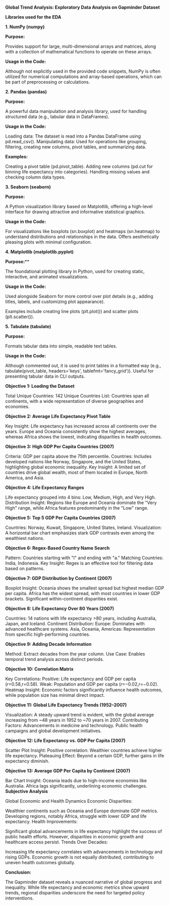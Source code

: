**Global Trend Analysis: Exploratory Data Analysis on Gapminder Dataset**

**Libraries used for the EDA**

**1. NumPy (numpy)**

**Purpose:**

Provides support for large, multi-dimensional arrays and matrices, along with a collection of mathematical functions to operate on these arrays.

**Usage in the Code:**

Although not explicitly used in the provided code snippets, NumPy is often utilized for numerical computations and array-based operations, which can be part of preprocessing or calculations.

**2. Pandas (pandas)**

**Purpose:**

A powerful data manipulation and analysis library, used for handling structured data (e.g., tabular data in DataFrames).

**Usage in the Code:**

Loading data: The dataset is read into a Pandas DataFrame using pd.read_csv().
Manipulating data: Used for operations like grouping, filtering, creating new columns, pivot tables, and summarizing data.

**Examples:**

Creating a pivot table (pd.pivot_table).
Adding new columns (pd.cut for binning life expectancy into categories).
Handling missing values and checking column data types.

**3. Seaborn (seaborn)**

**Purpose:**

A Python visualization library based on Matplotlib, offering a high-level interface for drawing attractive and informative statistical graphics.

**Usage in the Code:**

For visualizations like boxplots (sn.boxplot) and heatmaps (sn.heatmap) to understand distributions and relationships in the data.
Offers aesthetically pleasing plots with minimal configuration.

**4. Matplotlib (matplotlib.pyplot)**

**Purpose:****

The foundational plotting library in Python, used for creating static, interactive, and animated visualizations.

**Usage in the Code:**

Used alongside Seaborn for more control over plot details (e.g., adding titles, labels, and customizing plot appearance).

Examples include creating line plots (plt.plot()) and scatter plots (plt.scatter()).

**5. Tabulate (tabulate)**

**Purpose:**

Formats tabular data into simple, readable text tables.

**Usage in the Code:**

Although commented out, it is used to print tables in a formatted way (e.g., tabulate(pivot_table, headers='keys', tablefmt='fancy_grid')).
Useful for presenting tabular data in CLI outputs.

**Objective 1: Loading the Dataset**

Total Unique Countries: 142
Unique Countries List: Countries span all continents, with a wide representation of diverse geographies and economies.

**Objective 2: Average Life Expectancy Pivot Table**

Key Insight: Life expectancy has increased across all continents over the years. Europe and Oceania consistently show the highest averages, whereas Africa shows the lowest, indicating disparities in health outcomes.

**Objective 3: High GDP Per Capita Countries (2007)**

Criteria: GDP per capita above the 75th percentile.
Countries: Includes developed nations like Norway, Singapore, and the United States, highlighting global economic inequality.
Key Insight: A limited set of countries drive global wealth, most of them located in Europe, North America, and Asia.

**Objective 4: Life Expectancy Ranges**

Life expectancy grouped into 4 bins: Low, Medium, High, and Very High.
Distribution Insight: Regions like Europe and Oceania dominate the "Very High" range, while Africa features predominantly in the "Low" range.

**Objective 5: Top 5 GDP Per Capita Countries (2007)**

Countries: Norway, Kuwait, Singapore, United States, Ireland.
Visualization: A horizontal bar chart emphasizes stark GDP contrasts even among the wealthiest nations.

**Objective 6: Regex-Based Country Name Search**

Pattern: Countries starting with "I" and ending with "a."
Matching Countries: India, Indonesia.
Key Insight: Regex is an effective tool for filtering data based on patterns.

**Objective 7: GDP Distribution by Continent (2007)**

Boxplot Insight:
Oceania shows the smallest spread but highest median GDP per capita.
Africa has the widest spread, with most countries in lower GDP brackets.
Significant within-continent disparities exist.

**Objective 8: Life Expectancy Over 80 Years (2007)**

Countries: 14 nations with life expectancy >80 years, including Australia, Japan, and Iceland.
Continent Distribution:
Europe: Dominates with advanced healthcare systems.
Asia, Oceania, Americas: Representation from specific high-performing countries.

**Objective 9: Adding Decade Information**

Method: Extract decades from the year column.
Use Case: Enables temporal trend analysis across distinct periods.

**Objective 10: Correlation Matrix**

Key Correlations:
Positive: Life expectancy and GDP per capita (𝑟=0.58,r=0.58).
Weak: Population and GDP per capita (𝑟=−0.02,r=−0.02).
Heatmap Insight: Economic factors significantly influence health outcomes, while population size has minimal direct impact.

**Objective 11: Global Life Expectancy Trends (1952–2007)**

Visualization: A steady upward trend is evident, with the global average increasing from ~48 years in 1952 to ~70 years in 2007.
Contributing Factors:
Advancements in medicine and technology.
Public health campaigns and global development initiatives.

**Objective 12: Life Expectancy vs. GDP Per Capita (2007)**

Scatter Plot Insight:
Positive correlation: Wealthier countries achieve higher life expectancy.
Plateauing Effect: Beyond a certain GDP, further gains in life expectancy diminish.

**Objective 13: Average GDP Per Capita by Continent (2007)**

Bar Chart Insight:
Oceania leads due to high-income economies like Australia.
Africa lags significantly, underlining economic challenges.
**Subjective Analysis**

Global Economic and Health Dynamics
Economic Disparities:

Wealthier continents such as Oceania and Europe dominate GDP metrics.
Developing regions, notably Africa, struggle with lower GDP and life expectancy.
Health Improvements:

Significant global advancements in life expectancy highlight the success of public health efforts.
However, disparities in economic growth and healthcare access persist.
Trends Over Decades:

Increasing life expectancy correlates with advancements in technology and rising GDPs.
Economic growth is not equally distributed, contributing to uneven health outcomes globally.

**Conclusion:**

The Gapminder dataset reveals a nuanced narrative of global progress and inequality. While life expectancy and economic metrics show upward trends, regional disparities underscore the need for targeted policy interventions.
